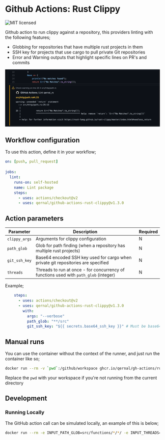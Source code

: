 # Github Actions: Rust Clippy

![MIT licensed](https://img.shields.io/badge/license-MIT-blue.svg)

Github action to run clippy against a repository, this providers linting with the following features;

- Globbing for repositories that have multiple rust projects in them
- SSH key for projects that use cargo to pull private Git repositories
- Error and Warning outputs that highlight specific lines on PR's and commits

![alt text](gh_lint_example.png "GitHub Lint Example")

## Workflow configuration

To use this action, define it in your workflow;

```yaml
on: [push, pull_request]

jobs:
  lint:
    runs-on: self-hosted
    name: Lint package
    steps:
      - uses: actions/checkout@v2
      - uses: qernal/github-actions-rust-clippy@v1.3.0
```

## Action parameters

| Parameter | Description | Required |
| ---- | ---- | ---- |
| `clippy_args` | Arguments for clippy configuration | N |
| `path_glob` | Glob for path finding (when a repository has multiple rust projects) | N |
| `git_ssh_key` | Base64 encoded SSH key used for cargo when private git repositories are specified | N |
| `threads` | Threads to run at once - for concurrency of functions used with `path_glob` (integer) | N |

Example;

```yaml
    steps:
      - uses: actions/checkout@v2
      - uses: qernal/github-actions-rust-clippy@v1.3.0
        with:
          args: "--verbose"
          path_glob: "**/src"
          git_ssh_key: "${{ secrets.base64_ssh_key }}" # Must be base64 encoded and a valid RSA key
```

## Manual runs

You can use the container without the context of the runner, and just run the container like so;

```bash
docker run --rm -v `pwd`:/github/workspace ghcr.io/qernal/gh-actions/rust-clippy-x86_64:v1.3.0
```

Replace the `pwd` with your workspace if you're not running from the current directory

## Development

### Running Locally

The GitHub action call can be simulated locally, an example of this is below;

```bash
docker run --rm -e INPUT_PATH_GLOB=src/functions/*/*/ -e INPUT_THREADS=4 -e INPUT_GIT_SSH_KEY="$(cat ~/.ssh/my_key | base64 -w0)" -v `pwd`:/github/workspace
```